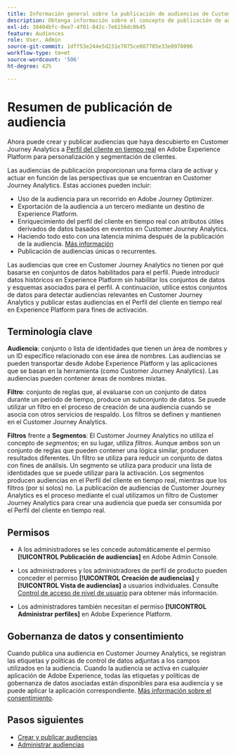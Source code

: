 ```yaml
---
title: Información general sobre la publicación de audiencias de Customer Journey Analytics
description: Obtenga información sobre el concepto de publicación de audiencias en Customer Journey Analytics
exl-id: 30404bfc-0ee7-4f01-842c-7e6156dc0b45
feature: Audiences
role: User, Admin
source-git-commit: 1dff53e244e5d231e7075ce087705e33e0978096
workflow-type: tm+mt
source-wordcount: '506'
ht-degree: 42%

---
```


# Resumen de publicación de audiencia

Ahora puede crear y publicar audiencias que haya descubierto en Customer Journey Analytics a [Perfil del cliente en tiempo real](https://experienceleague.adobe.com/docs/experience-platform/profile/home.html?lang=es) en Adobe Experience Platform para personalización y segmentación de clientes.

Las audiencias de publicación proporcionan una forma clara de activar y actuar en función de las perspectivas que se encuentran en Customer Journey Analytics. Estas acciones pueden incluir:

* Uso de la audiencia para un recorrido en Adobe Journey Optimizer.
* Exportación de la audiencia a un tercero mediante un destino de Experience Platform.
* Enriquecimiento del perfil del cliente en tiempo real con atributos útiles derivados de datos basados en eventos en Customer Journey Analytics.
* Haciendo todo esto con una latencia mínima después de la publicación de la audiencia. [Más información](https://experienceleague.adobe.com/docs/analytics-platform/using/cja-components/audiences/publish.html#latency)
* Publicación de audiencias únicas o recurrentes.

Las audiencias que cree en Customer Journey Analytics no tienen por qué basarse en conjuntos de datos habilitados para el perfil. Puede introducir datos históricos en Experience Platform sin habilitar los conjuntos de datos y esquemas asociados para el perfil. A continuación, utilice estos conjuntos de datos para detectar audiencias relevantes en Customer Journey Analytics y publicar estas audiencias en el Perfil del cliente en tiempo real en Experience Platform para fines de activación.

## Terminología clave

**Audiencia**: conjunto o lista de identidades que tienen un área de nombres y un ID específico relacionado con ese área de nombres. Las audiencias se pueden transportar desde Adobe Experience Platform y las aplicaciones que se basan en la herramienta (como Customer Journey Analytics). Las audiencias pueden contener áreas de nombres mixtas.

**Filtro**: conjunto de reglas que, al evaluarse con un conjunto de datos durante un período de tiempo, produce un subconjunto de datos. Se puede utilizar un filtro en el proceso de creación de una audiencia cuando se asocia con otros servicios de respaldo. Los filtros se definen y mantienen en el Customer Journey Analytics.

**Filtros** frente a **Segmentos**: El Customer Journey Analytics no utiliza el concepto de *segmentos*; en su lugar, utiliza *filtros*. Aunque ambos son un conjunto de reglas que pueden contener una lógica similar, producen resultados diferentes. Un filtro se utiliza para reducir un conjunto de datos con fines de análisis. Un segmento se utiliza para producir una lista de identidades que se puede utilizar para la activación. Los segmentos producen audiencias en el Perfil del cliente en tiempo real, mientras que los filtros (por sí solos) no. La publicación de audiencias de Customer Journey Analytics es el proceso mediante el cual utilizamos un filtro de Customer Journey Analytics para crear una audiencia que pueda ser consumida por el Perfil del cliente en tiempo real.

## Permisos

* A los administradores se les concede automáticamente el permiso **[!UICONTROL Publicación de audiencias]** en Adobe Admin Console.

* Los administradores y los administradores de perfil de producto pueden conceder el permiso **[!UICONTROL Creación de audiencias]** y **[!UICONTROL Vista de audiencias]** a usuarios individuales. Consulte [Control de acceso de nivel de usuario](/help/technotes/access-control.md#user-level-access) para obtener más información.

* Los administradores también necesitan el permiso **[!UICONTROL Administrar perfiles]** en Adobe Experience Platform.

## Gobernanza de datos y consentimiento

Cuando publica una audiencia en Customer Journey Analytics, se registran las etiquetas y políticas de control de datos adjuntas a los campos utilizados en la audiencia.  Cuando la audiencia se activa en cualquier aplicación de Adobe Experience, todas las etiquetas y políticas de gobernanza de datos asociadas están disponibles para esa audiencia y se puede aplicar la aplicación correspondiente. [Más información sobre el consentimiento](https://experienceleague.adobe.com/docs/experience-platform/data-governance/policies/user-guide.html?lang=es#consent-policy).

## Pasos siguientes

* [Crear y publicar audiencias](/help/components/audiences/publish.md)
* [Administrar audiencias](/help/components/audiences/manage.md)
